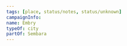 ```yaml
---
tags: [place, status/notes, status/unknown]
campaignInfo:
name: Embry
typeOf: city
partOf: Sembara
---
```

